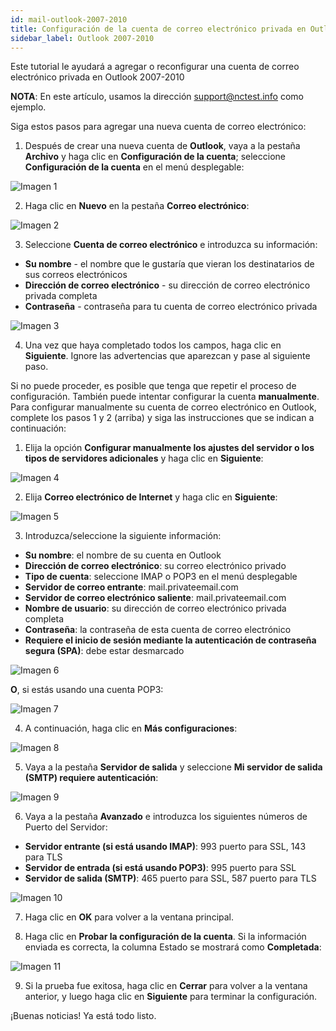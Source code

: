 ```yaml
---
id: mail-outlook-2007-2010
title: Configuración de la cuenta de correo electrónico privada en Outlook 2007-2010
sidebar_label: Outlook 2007-2010
---
```

Este tutorial le ayudará a agregar o reconfigurar una cuenta de correo electrónico privada en Outlook 2007-2010

**NOTA**: En este artículo, usamos la dirección support@nctest.info como ejemplo. 

Siga estos pasos para agregar una nueva cuenta de correo electrónico:


1. Después de crear una nueva cuenta de **Outlook**, vaya a la pestaña **Archivo** y haga clic en **Configuración de la cuenta**; seleccione **Configuración de la cuenta** en el menú desplegable: 

<div class="w-80">

![Imagen 1](https://namecheap.simplekb.com//SiteContents/2-7C22D5236A4543EB827F3BD8936E153E/media/outlook_1.png)

</div>

2. Haga clic en **Nuevo** en la pestaña **Correo electrónico**:

<div class="w-60">

![Imagen 2](https://namecheap.simplekb.com//SiteContents/2-7C22D5236A4543EB827F3BD8936E153E/media/outlook_2.png)

</div>

3. Seleccione **Cuenta de correo electrónico** e introduzca su información: 

- **Su nombre** - el nombre que le gustaría que vieran los destinatarios de sus correos electrónicos 
- **Dirección de correo electrónico** - su dirección de correo electrónico privada completa 
- **Contraseña** - contraseña para tu cuenta de correo electrónico privada 

<div class="w-70">

![Imagen 3](https://namecheap.simplekb.com//SiteContents/2-7C22D5236A4543EB827F3BD8936E153E/media/outlook_3.png)

</div>

4. Una vez que haya completado todos los campos, haga clic en **Siguiente**. Ignore las advertencias que aparezcan y pase al siguiente paso. 

Si no puede proceder, es posible que tenga que repetir el proceso de configuración. También puede intentar configurar la cuenta **manualmente**. Para configurar manualmente su cuenta de correo electrónico en Outlook, complete los pasos 1 y 2 (arriba) y siga las instrucciones que se indican a continuación: 

1. Elija la opción **Configurar manualmente los ajustes del servidor o los tipos de servidores adicionales** y haga clic en **Siguiente**:

<div class="w-70">

![Imagen 4](https://namecheap.simplekb.com//SiteContents/2-7C22D5236A4543EB827F3BD8936E153E/media/outlook_4.png)

</div>

2. Elija **Correo electrónico de Internet** y haga clic en **Siguiente**:

<div class="w-70">

![Imagen 5](https://namecheap.simplekb.com//SiteContents/2-7C22D5236A4543EB827F3BD8936E153E/media/outlook_5.png)

</div>

3. Introduzca/seleccione la siguiente información: 

- **Su nombre**: el nombre de su cuenta en Outlook 
- **Dirección de correo electrónico**: su correo electrónico privado 
- **Tipo de cuenta**: seleccione IMAP o POP3 en el menú desplegable 
- **Servidor de correo entrante**: mail.privateemail.com 
- **Servidor de correo electrónico saliente**: mail.privateemail.com 
- **Nombre de usuario**: su dirección de correo electrónico privada completa 
- **Contraseña**: la contraseña de esta cuenta de correo electrónico 
- **Requiere el inicio de sesión mediante la autenticación de contraseña segura (SPA)**: debe estar desmarcado 

<div class="w-70">

![Imagen 6](https://namecheap.simplekb.com//SiteContents/2-7C22D5236A4543EB827F3BD8936E153E/media/outlook_8.png)

</div>

**O**, si estás usando una cuenta POP3:

<div class="w-70">

![Imagen 7](https://namecheap.simplekb.com//SiteContents/2-7C22D5236A4543EB827F3BD8936E153E/media/outlook_7.png)

</div>

4. A continuación, haga clic en **Más configuraciones**: 

<div class="w-70">

![Imagen 8](https://namecheap.simplekb.com//SiteContents/2-7C22D5236A4543EB827F3BD8936E153E/media/outlook_11.png)

</div>

 5. Vaya a la pestaña **Servidor de salida** y seleccione **Mi servidor de salida (SMTP) requiere autenticación**:

<div class="w-70">

 ![Imagen 9](https://namecheap.simplekb.com//SiteContents/2-7C22D5236A4543EB827F3BD8936E153E/media/outlook_12.png)

</div>

 6. Vaya a la pestaña **Avanzado** e introduzca los siguientes números de Puerto del Servidor: 

- **Servidor entrante (si está usando IMAP)**: 993 puerto para SSL, 143 para TLS 
- **Servidor de entrada (si está usando POP3)**: 995 puerto para SSL 
- **Servidor de salida (SMTP)**: 465 puerto para SSL, 587 puerto para TLS 

![Imagen 10](https://namecheap.simplekb.com//SiteContents/2-7C22D5236A4543EB827F3BD8936E153E/media/outlook_13.png)

7. Haga clic en **OK** para volver a la ventana principal. 

8. Haga clic en **Probar la configuración de la cuenta**. Si la información enviada es correcta, la columna Estado se mostrará como **Completada**:

<div class="w-90">

![Imagen 11](https://namecheap.simplekb.com//SiteContents/2-7C22D5236A4543EB827F3BD8936E153E/media/outlook_14.png)

</div>

9. Si la prueba fue exitosa, haga clic en **Cerrar** para volver a la ventana anterior, y luego haga clic en **Siguiente** para terminar la configuración. 

¡Buenas noticias! Ya está todo listo. 



